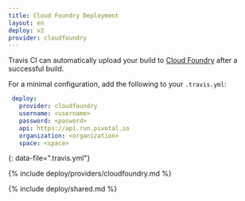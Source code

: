 ```yaml
---
title: Cloud Foundry Deployment
layout: en
deploy: v2
provider: cloudfoundry
---
```


Travis CI can automatically upload your build to [Cloud Foundry](https://run.pivotal.io/) after a successful build.

For a minimal configuration, add the following to your `.travis.yml`:

```yaml
 deploy:
   provider: cloudfoundry
   username: <username>
   password: <pasword>
   api: https://api.run.pivotal.io
   organization: <organization>
   space: <space>
```
{: data-file=".travis.yml"}

{% include deploy/providers/cloudfoundry.md %}

{% include deploy/shared.md %}
